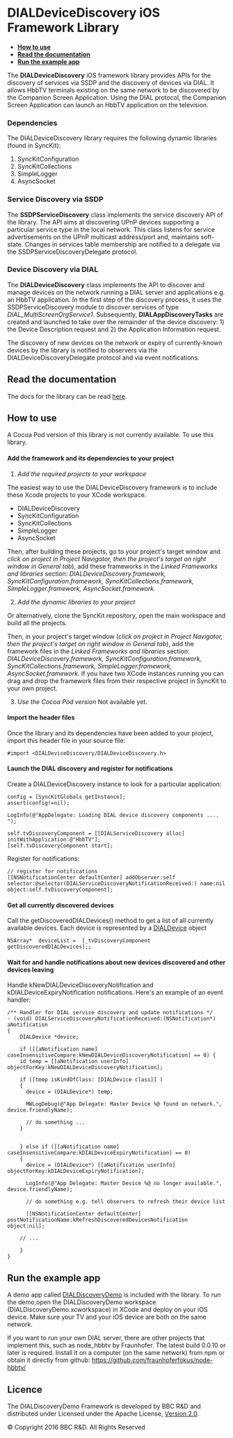 # DIALDeviceDiscovery iOS Framework Library



* **[How to use](#how-to-use)**
* **[Read the documentation](#read-the-documentation)**
* **[Run the example app](#run-the-example-app)**

The **DIALDeviceDiscovery** iOS framework library provides APIs for the discovery of services via SSDP and the discovery of devices via DIAL. It allows HbbTV terminals existing on the same network to be discovered by the Companion Screen Application.
Using the DIAL protocol, the Companion Screen Application can launch an HbbTV application on the television.

### Dependencies
The DIALDeviceDiscovery library requires the following dynamic libraries (found in SyncKit):
1. SyncKitConfiguration
2. SyncKitCollections
3. SimpleLogger
4. AsyncSocket

### Service Discovery via SSDP

The **SSDPServiceDiscovery** class implements the service discovery API of the library. The API aims at discovering UPnP devices supporting a particular service type in the local network. This class listens for service advertisements on the UPnP multicast address/port and, maintains soft-state. Changes in services table membership are notified to a delegate via the SSDPServiceDiscoveryDelegate protocol.


### Device Discovery via DIAL

The **DIALDeviceDiscovery** class implements the API to discover and manage devices on the network running a DIAL server and applications e.g. an HbbTV application.
In the first step of the discovery process, it uses the SSDPServiceDiscovery module to discover services of type *DIAL_MultiScreenOrgService1*. Subsequently, **DIALAppDiscoveryTasks** are created and launched to take over the remainder of the device discovery: 1) the Device Description request and 2) the Application Information request.

The discovery of new devices on the network or expiry of currently-known devices by the library is notified to observers via the DIALDeviceDiscoveryDelegate protocol and via event notifications.


## Read the documentation
The docs for the library can be read [here](index.html).

## How to use

A Cocoa Pod version of this library is not currently available. To use this library.

#### Add the framework and its dependencies to your project

1. *Add the required projects to your workspace*

The easiest way to use the DIALDeviceDiscovery framework is to include these Xcode projects to your XCode workspace.
* DIALDeviceDiscovery
* SyncKitConfiguration
* SyncKitCollections
* SimpleLogger
* AsyncSocket

Then, after building these projects, go to your project's target window and *click on project in Project Navigator, then the project's target on right window in General tab*), add these frameworks in the *Linked Frameworks and libraries* section: *DIALDeviceDiscovery.framework, SyncKitConfiguration.framework, SyncKitCollections.framework, SimpleLogger.framework, AsyncSocket.framework*.

2. *Add the dynamic libraries to your project*

Or alternatively, clone the SyncKit repository, open the main workspace and build all the projects.

Then, in your project's target window (*click on project in Project Navigator, then the project's target on right window in General tab*), add the framework files in the *Linked Frameworks and libraries* section: *DIALDeviceDiscovery.framework, SyncKitConfiguration.framework, SyncKitCollections.framework, SimpleLogger.framework, AsyncSocket.framework*.
If you have two XCode instances running you can drag and drop the framework files from their respective project in SyncKit to your own project.

3. *Use the Cocoa Pod version*
Not available yet.

#### Import the header files

Once the library and its dependencies have been added to your project, import this header file in your source file:

```
#import <DIALDeviceDiscovery/DIALDeviceDiscovery.h>

```
#### Launch the DIAL discovery and register for notifications
Create a DIALDeviceDiscovery instance to look for a particular application:

```
config = [SyncKitGlobals getInstance];
assert(config!=nil);

LogInfo(@"AppDelegate: Loading DIAL device discovery components .... ");

self.tvDiscoveryComponent = [[DIALServiceDiscovery alloc] initWithApplication:@"HbbTV"];
[self.tvDiscoveryComponent start];
```
Register for notifications:

```
// register for notifications
[[NSNotificationCenter defaultCenter] addObserver:self selector:@selector(DIALServiceDiscoveryNotificationReceived:) name:nil object:self.tvDiscoveryComponent];

```

#### Get all currently discovered devices
Call the getDiscoveredDIALDevices() method to get a list of all currently available devices. Each device is represented by a [DIALDevice]() object

```
NSArray*  deviceList =  [_tvDiscoveryComponent getDiscoveredDIALDevices];;

```

#### Wait for and handle notifications about new devices discovered and other devices leaving

Handle kNewDIALDeviceDiscoveryNotification  and kDIALDeviceExpiryNotification notifications.
Here's an example of an event handler:

```
/** Handler for DIAL service discovery and update notifications */
- (void) DIALServiceDiscoveryNotificationReceived:(NSNotification*) aNotification
{
    DIALDevice *device;

    if ([[aNotification name] caseInsensitiveCompare:kNewDIALDeviceDiscoveryNotification] == 0) {
    id temp = [[aNotification userInfo] objectForKey:kNewDIALDeviceDiscoveryNotification];

    if ([temp isKindOfClass: [DIALDevice class]] )
    {
      device = (DIALDevice*) temp;

      MWLogDebug(@"App Delegate: Master Device %@ found on network.", device.friendlyName);

      // do something ...
    }


    } else if ([[aNotification name] caseInsensitiveCompare:kDIALDeviceExpiryNotification] == 0)
    {
      device = (DIALDevice*) [[aNotification userInfo] objectForKey:kDIALDeviceExpiryNotification];

      LogInfo(@"App Delegate: Master Device %@ no longer available.", device.friendlyName);

      // do something e.g. tell observers to refresh their device list

      [[NSNotificationCenter defaultCenter] postNotificationName:kRefreshDiscoveredDevicesNotification object:nil];

    // ...

    }
}

```

## Run the example app
A demo app called [DIALDiscoveryDemo](DIALDiscoveryDemo/) is included with the  library. To run the demo,open the DIALDiscoveryDemo workspace (DIALDiscoveryDemo.xcworkspace) in XCode and deploy on your iOS device.
Make sure your TV and your iOS device are both on the same network.

If you want to run your own DIAL server, there are other projects that implement this, such as node_hbbtv by Fraunhofer. The latest build 0.0.10 or later is required. Install it on a computer (on the same network) from npm or obtain it directly from github:
https://github.com/fraunhoferfokus/node-hbbtv/


## Licence

The DIALDiscoveryDemo Framework is developed by BBC R&D and distributed under Licensed under the Apache License, [Version 2.0](http://www.apache.org/licenses/LICENSE-2.0).

© Copyright 2016 BBC R&D. All Rights Reserved
